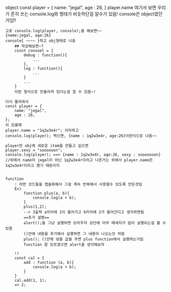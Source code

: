 object
    const player = {
        name: "jegal",
        age : 26,
    }
    player.name
    여기서 보면 우리가 흔히 쓰는 console.log와 형태가 비슷하단걸 알수가 있음!
    console은 object였던거임!!

    고로 console.log(player, console);을 해보면~~
    {name:jegal, age:26}
    console{ ~~~~ }하고 obj형태로 나옴
        ## 작성해보면~?
        cosnt consoel = {
            debug : function(){
                ...
            },
            log : function(){
                ...
            }
            ...
        }
        이런 형식으로 만들어져 있다는걸 알 수 있즘~!

    다시 돌아와서 
    const player = {
        name: "jegal",
        age : 26,
    };
    이 있을때
    player.name = "1q2w3e4r"; 이라하고
    console.log(player); 찍으면, {name : 1q2w3e4r, age:26}이런식으로 나옴~~

    player란 obj에 새로운 item을 만들고 싶으면
    player.sexy = "soooooon";
    console.log(player); ==> {name : 1q2w3e4r, age:26, sexy : sooooooon}
    //위에서 name이 jegal이 아닌 1q2w3e4r이라고 나온거는 위에서 player.name은 1q2w3e4r이라고 했기 때문이지


    function
        : 어떤 코드들을 캡슐화해서 그걸 계속 반복해서 사용할수 있도록 만든것임
        Ex)
            function plus(a, b){
                console.log(a + b);
            }
            plus(1,2);
            --> 3출력 a자리에 1이 들어가고 b자리에 2가 들어간다고 생각하면됨
            ==추가 설명==
            alert();을 그냥 실행하면 브라우저 상단에 아무 메세지가 없이 실행되는걸 볼 수 있즘
            ()안에 내용을 추가해서 실행하면 그 내용이 나오는것 처럼
            plus(); ()안에 넣을 값을 주면 plus function에서 실행하는거임
            function 잘 모르겠으면 alert을 생각해보자
        
        !!
        const cal = {
            add : function (a, b){
                console.log(a + b);
            }
        }
        cal.add(1, 1);
        => 2;

        